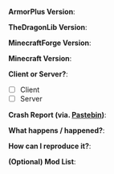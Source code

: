 **ArmorPlus Version**:

**TheDragonLib Version**:

**MinecraftForge Version**:

**Minecraft Version**:

**Client or Server?**:
- [ ] Client
- [ ] Server

**Crash Report (via. [Pastebin](http://pastebin.com/))**:

**What happens / happened?**:

**How can I reproduce it?**:

**(Optional) Mod List**:
